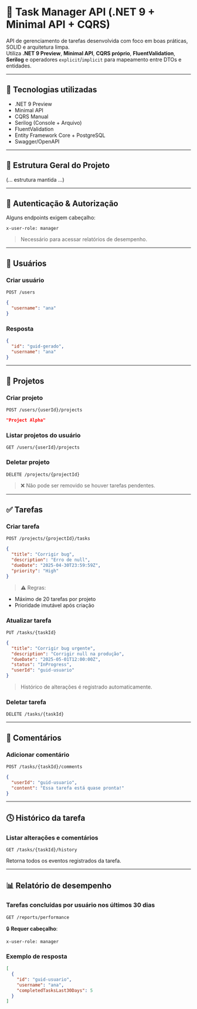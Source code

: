 # 🧠 Task Manager API (.NET 9 + Minimal API + CQRS)

API de gerenciamento de tarefas desenvolvida com foco em boas práticas, SOLID e arquitetura limpa.  
Utiliza **.NET 9 Preview**, **Minimal API**, **CQRS próprio**, **FluentValidation**, **Serilog** e operadores `explicit`/`implicit` para mapeamento entre DTOs e entidades.

---

## 🚀 Tecnologias utilizadas

- .NET 9 Preview
- Minimal API
- CQRS Manual
- Serilog (Console + Arquivo)
- FluentValidation
- Entity Framework Core + PostgreSQL
- Swagger/OpenAPI

---

## 📁 Estrutura Geral do Projeto

(... estrutura mantida ...)

---

## 🔐 Autenticação & Autorização

Alguns endpoints exigem cabeçalho:

```http
x-user-role: manager
```

> Necessário para acessar relatórios de desempenho.

---

## 👤 Usuários

### Criar usuário
`POST /users`

```json
{
  "username": "ana"
}
```

### Resposta
```json
{
  "id": "guid-gerado",
  "username": "ana"
}
```

---

## 📁 Projetos

### Criar projeto
`POST /users/{userId}/projects`

```json
"Project Alpha"
```

### Listar projetos do usuário
`GET /users/{userId}/projects`

### Deletar projeto
`DELETE /projects/{projectId}`

> ❌ Não pode ser removido se houver tarefas pendentes.

---

## ✅ Tarefas

### Criar tarefa
`POST /projects/{projectId}/tasks`

```json
{
  "title": "Corrigir bug",
  "description": "Erro de null",
  "dueDate": "2025-04-30T23:59:59Z",
  "priority": "High"
}
```

> ⚠️ Regras:
- Máximo de 20 tarefas por projeto
- Prioridade imutável após criação

### Atualizar tarefa
`PUT /tasks/{taskId}`

```json
{
  "title": "Corrigir bug urgente",
  "description": "Corrigir null na produção",
  "dueDate": "2025-05-01T12:00:00Z",
  "status": "InProgress",
  "userId": "guid-usuario"
}
```

> Histórico de alterações é registrado automaticamente.

### Deletar tarefa
`DELETE /tasks/{taskId}`

---

## 💬 Comentários

### Adicionar comentário
`POST /tasks/{taskId}/comments`

```json
{
  "userId": "guid-usuario",
  "content": "Essa tarefa está quase pronta!"
}
```

---

## 🕓 Histórico da tarefa

### Listar alterações e comentários
`GET /tasks/{taskId}/history`

Retorna todos os eventos registrados da tarefa.

---

## 📊 Relatório de desempenho

### Tarefas concluídas por usuário nos últimos 30 dias
`GET /reports/performance`

🔒 **Requer cabeçalho**:
```http
x-user-role: manager
```

### Exemplo de resposta
```json
[
  {
    "id": "guid-usuario",
    "username": "ana",
    "completedTasksLast30Days": 5
  }
]
```
